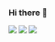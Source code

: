 ### Hi there 👋
<img src="https://img.shields.io/badge/HTML-98FB98?style=fot-the-badge&logo=HTML5&logoColor=E34F26">
<img src="https://img.shields.io/badge/CSS-98FB98?style=fot-the-badge&logo=CSS3&logoColor=1572B6">
<img src="https://img.shields.io/badge/Java Script-98FB98?style=fot-the-badge&logo=JavaScript&logoColor=F7DF1E">
